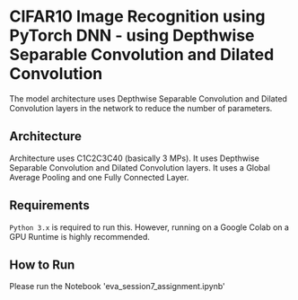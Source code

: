 # CIFAR10 Image Recognition using PyTorch DNN - using Depthwise Separable Convolution and Dilated Convolution
The model architecture uses Depthwise Separable Convolution and Dilated Convolution layers in the network to reduce the
number of parameters. 

## Architecture
Architecture uses C1C2C3C40 (basically 3 MPs). It uses Depthwise Separable Convolution and Dilated Convolution layers.
It uses a Global Average Pooling and one Fully Connected Layer.

## Requirements
`Python 3.x` is required to run this. However, running on a Google Colab on a GPU Runtime is highly recommended.

## How to Run
Please run the Notebook 'eva_session7_assignment.ipynb'

